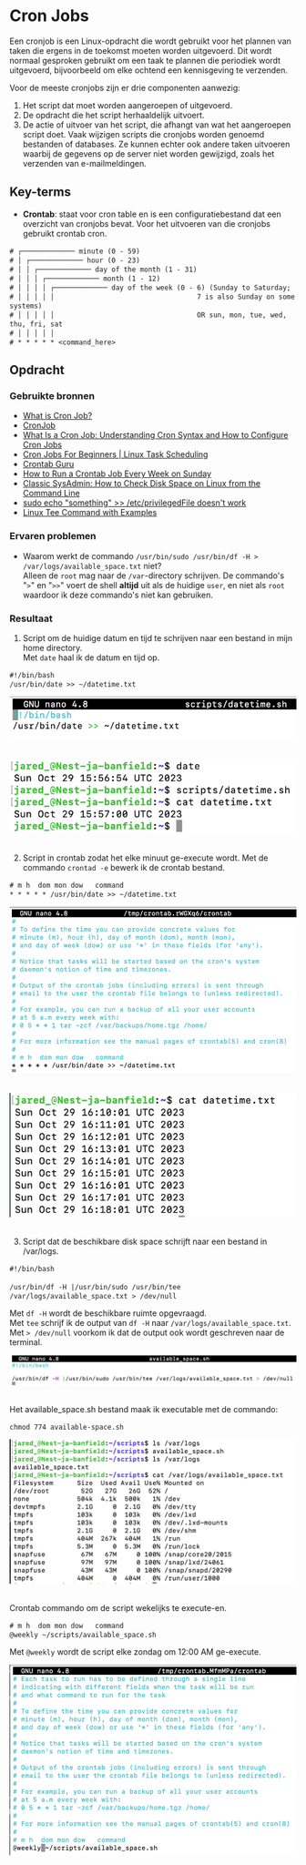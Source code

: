 # Cron Jobs
Een cronjob is een Linux-opdracht die wordt gebruikt voor het plannen van taken die ergens in de toekomst moeten worden uitgevoerd. Dit wordt normaal gesproken gebruikt om een ​​taak te plannen die periodiek wordt uitgevoerd, bijvoorbeeld om elke ochtend een kennisgeving te verzenden.

Voor de meeste cronjobs zijn er drie componenten aanwezig:

1. Het script dat moet worden aangeroepen of uitgevoerd.
2. De opdracht die het script herhaaldelijk uitvoert.
3. De actie of uitvoer van het script, die afhangt van wat het aangeroepen script doet. Vaak wijzigen scripts die cronjobs worden genoemd bestanden of databases. Ze kunnen echter ook andere taken uitvoeren waarbij de gegevens op de server niet worden gewijzigd, zoals het verzenden van e-mailmeldingen.

## Key-terms
- **Crontab**: staat voor cron table en is een configuratiebestand dat een overzicht van cronjobs bevat. Voor het uitvoeren van die cronjobs gebruikt crontab cron. 
```
# ┌───────────── minute (0 - 59)
# │ ┌───────────── hour (0 - 23)
# │ │ ┌───────────── day of the month (1 - 31)
# │ │ │ ┌───────────── month (1 - 12)
# │ │ │ │ ┌───────────── day of the week (0 - 6) (Sunday to Saturday;
# │ │ │ │ │                                   7 is also Sunday on some systems)
# │ │ │ │ │                                   OR sun, mon, tue, wed, thu, fri, sat
# │ │ │ │ │
# * * * * * <command_here>
```

## Opdracht
### Gebruikte bronnen
- [What is Cron Job?](https://www.hivelocity.net/kb/what-is-cron-job/)
- [CronJob](https://kubernetes.io/docs/concepts/workloads/controllers/cron-jobs/)
- [What Is a Cron Job: Understanding Cron Syntax and How to Configure Cron Jobs](https://www.hostinger.com/tutorials/cron-job)
- [Cron Jobs For Beginners | Linux Task Scheduling](https://www.youtube.com/watch?v=v952m13p-b4)
- [Crontab Guru](https://crontab.guru/)
- [How to Run a Crontab Job Every Week on Sunday](https://www.geeksforgeeks.org/how-to-run-a-crontab-job-every-week-on-sunday/)
- [Classic SysAdmin: How to Check Disk Space on Linux from the Command Line](https://www.linuxfoundation.org/blog/blog/classic-sysadmin-how-to-check-disk-space-on-linux-from-the-command-line)
- [sudo echo "something" >> /etc/privilegedFile doesn't work](https://stackoverflow.com/questions/84882/sudo-echo-something-etc-privilegedfile-doesnt-work)
- [Linux Tee Command with Examples](https://linuxize.com/post/linux-tee-command/)

### Ervaren problemen
- Waarom werkt de commando `/usr/bin/sudo /usr/bin/df -H > /var/logs/available_space.txt` niet?  
Alleen de `root` mag naar de `/var`-directory schrijven. De commando's "`>`" en "`>>`" voert de shell **altijd** uit als de huidige `user`, en niet als `root` waardoor ik deze commando's niet kan gebruiken.

### Resultaat
1. Script om de huidige datum en tijd te schrijven naar een bestand in mijn home directory.  
Met `date` haal ik de datum en tijd op.
```
#!/bin/bash
/usr/bin/date >> ~/datetime.txt
```

![datetime.sh maken](images/10_cron-jobs1-1.png)<br><br>  
![execute datetime.sh](images/10_cron-jobs1-2.png)<br><br>

2. Script in crontab zodat het elke minuut ge-execute wordt. Met de commando `crontad -e` bewerk ik de crontab bestand.
```
# m h  dom mon dow   command
* * * * * /usr/bin/date >> ~/datetime.txt
```

![script in crontab](images/10_cron-jobs2-1.png)<br><br>  
![execute script](images/10_cron-jobs2-2.png)<br><br>

3. Script dat de beschikbare disk space schrijft naar een bestand in /var/logs.  

```
#!/bin/bash

/usr/bin/df -H |/usr/bin/sudo /usr/bin/tee /var/logs/available_space.txt > /dev/null
```
Met `df -H` wordt de beschikbare ruimte opgevraagd.  
Met `tee` schrijf ik de output van `df -H` naar `/var/logs/available_space.txt`.  
Met `> /dev/null` voorkom ik dat de output ook wordt geschreven naar de terminal.

![execute script](images/10_cron-jobs3-1.png)<br><br>  

Het available_space.sh bestand maak ik executable met de commando:
```
chmod 774 available-space.sh
```
![execute script](images/10_cron-jobs3-2.png)<br><br>  

Crontab commando om de script wekelijks te execute-en.
```
# m h  dom mon dow   command
@weekly ~/scripts/available_space.sh
```
Met `@weekly` wordt de script elke zondag om 12:00 AM ge-execute.
 
![execute script](images/10_cron-jobs3-3.png)<br><br>